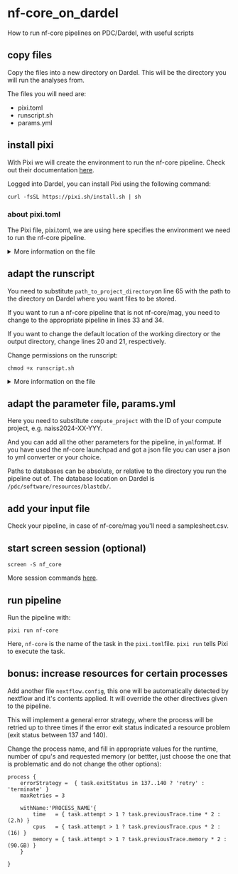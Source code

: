 # nf-core_on_dardel
How to run nf-core pipelines on PDC/Dardel, with useful scripts

## copy files

Copy the files into a new directory on Dardel. This will be the directory you will run the analyses from. 

The files you will need are: 

- pixi.toml
- runscript.sh
- params.yml

## install pixi

With Pixi we will create the environment to run the nf-core pipeline. Check out their documentation [here](https://pixi.sh/latest/). 

Logged into Dardel, you can install Pixi using the following command: 

```{.bash}
curl -fsSL https://pixi.sh/install.sh | sh
```

### about pixi.toml

The Pixi file, pixi.toml, we are using here specifies the environment we need to run the nf-core pipeline. 

<details>
  <summary>More information on the file</summary>
    test text   

</details>


## adapt the runscript

You need to substitute `path_to_project_directory`on line 65 with the path to the directory on Dardel where you want files to be stored. 

If you want to run a nf-core pipeline that is not nf-core/mag, you need to change to the appropriate pipeline in lines 33 and 34. 

If you want to change the default location of the working directory or the output directory, change lines 20 and 21, respectively. 

Change permissions on the runscript: 

```{.bash}
chmod +x runscript.sh
```


<details>
  <summary>More information on the file</summary>
	
The runscript is running the pipeline for you, and also does some automated maintenance in the background.

`set -euo pipefail` tells bash to fail your script at certain errors, to give you more information and avoid issues down the line. More information [here](https://gist.github.com/mohanpedala/1e2ff5661761d3abd0385e8223e16425?permalink_comment_id=3935570).

The next function determines if you are working on Dardel (or Rackham, but that's not important here). This will come in handy later. 

The second function is running the nf-core pipeline. The command for that is the `nextflow run nf-core/XX` etc. Beforehand it sets a number of variables for you. Unless you want to change the location of the work directory and the result directory you do not have to change anything there. 

After the actual run command, still in the same function, the script will clean up the cache for you, delete empty directories, and change permissions so all members of the same project have access to the generated files.

The last bit of the script is printing out the name of the cluster the pipeline is being run on, and then calls the `run_nextflow` function with the appropriate settings. Here you need to set the path to your project directory.   

</details>

## adapt the parameter file, params.yml

Here you need to substitute `compute_project` with the ID of your compute project, e.g. naiss2024-XX-YYY. 

And you can add all the other parameters for the pipeline, in `yml`format. If you have used the nf-core launchpad and got a json file you can user a json to yml converter or your choice. 

Paths to databases can be absolute, or relative to the directory you run the pipeline out of. The database location on Dardel is `/pdc/software/resources/blastdb/`.

## add your input file

Check your pipeline, in case of nf-core/mag you'll need a samplesheet.csv. 

## start screen session (optional)

```{.bash}
screen -S nf_core
```

More session commands [here](https://www.geeksforgeeks.org/screen-command-in-linux-with-examples/).

## run pipeline

Run the pipeline with:

```{.bash}
pixi run nf-core
```

Here, `nf-core` is the name of the task in the `pixi.toml`file. `pixi run` tells Pixi to execute the task. 

## bonus: increase resources for certain processes

Add another file `nextflow.config`, this one will be automatically detected by nextflow and it's contents applied. It will override the other directives given to the pipeline. 

This will implement a general error strategy, where the process will be retried up to three times if the error exit status indicated a resource problem (exit status between 137 and 140). 

Change the process name, and fill in appropriate values for the runtime, number of cpu's and requested memory (or bettter, just choose the one that is problematic and do not change the other options):


```{.bash}
process {
	errorStrategy =  { task.exitStatus in 137..140 ? 'retry' : 'terminate' }
    maxRetries = 3

	withName:'PROCESS_NAME'{
		time   = { task.attempt > 1 ? task.previousTrace.time * 2 : (2.h) }
		cpus   = { task.attempt > 1 ? task.previousTrace.cpus * 2 : (16) }
		memory = { task.attempt > 1 ? task.previousTrace.memory * 2 : (90.GB) }
	}

}
```



